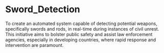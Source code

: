 # Sword_Detection
To create an automated system capable of detecting potential weapons, specifically swords and rods, in real-time during instances of civil unrest. This initiative aims to bolster public safety and assist law enforcement agencies, especially in developing countries, where rapid response and intervention are paramount.
